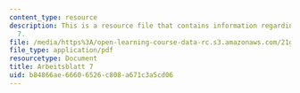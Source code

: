 ```yaml
---
content_type: resource
description: This is a resource file that contains information regarding arbeisblatt
  7.
file: /media/https%3A/open-learning-course-data-rc.s3.amazonaws.com/21g-405-germany-today-intensive-study-of-german-language-and-culture-january-iap-2011/b84866ae66606526c808a671c3a5cd06_MIT21G_405IAP11_arbeit07.pdf
file_type: application/pdf
resourcetype: Document
title: Arbeitsblatt 7
uid: b84866ae-6660-6526-c808-a671c3a5cd06
---
```

